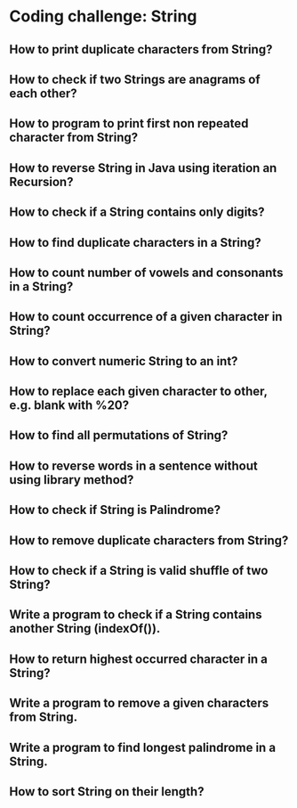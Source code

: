 # Coding challenge: String

## How to print duplicate characters from String?

## How to check if two Strings are anagrams of each other?

## How to program to print first non repeated character from String?

## How to reverse String in Java using iteration an Recursion?

## How to check if a String contains only digits?

## How to find duplicate characters in a String?

## How to count number of vowels and consonants in a String?

## How to count occurrence of a given character in String?

## How to convert numeric String to an int?

## How to replace each given character to other, e.g. blank with %20?

## How to find all permutations of String?

## How to reverse words in a sentence without using library method?

## How to check if String is Palindrome?

## How to remove duplicate characters from String?

## How to check if a String is valid shuffle of two String?

## Write a program to check if a String contains another String (indexOf()).

## How to return highest occurred character in a String?

## Write a program to remove a given characters from String.

## Write a program to find longest palindrome in a String.

## How to sort String on their length?